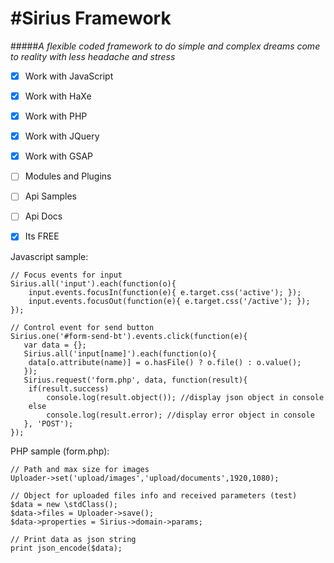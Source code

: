 #Sirius Framework
======
#####*A flexible coded framework to do simple and complex dreams come to reality with less headache and stress*

- [X] Work with JavaScript
- [X] Work with HaXe
- [X] Work with PHP
- [X] Work with JQuery
- [X] Work with GSAP
- [ ] Modules and Plugins
- [ ] Api Samples
- [ ] Api Docs
- [X] Its FREE


Javascript sample:

```
// Focus events for input
Sirius.all('input').each(function(o){
	input.events.focusIn(function(e){ e.target.css('active'); });
	input.events.focusOut(function(e){ e.target.css('/active'); });
});

// Control event for send button
Sirius.one('#form-send-bt').events.click(function(e){
   var data = {};
   Sirius.all('input[name]').each(function(o){
   	data[o.attribute(name)] = o.hasFile() ? o.file() : o.value();
   });
   Sirius.request('form.php', data, function(result){
   	if(result.success)
		console.log(result.object()); //display json object in console
	else
		console.log(result.error); //display error object in console
   }, 'POST');
});
```

PHP sample (form.php):

```
// Path and max size for images
Uploader->set('upload/images','upload/documents',1920,1080);

// Object for uploaded files info and received parameters (test)
$data = new \stdClass();
$data->files = Uploader->save();
$data->properties = Sirius->domain->params;

// Print data as json string
print json_encode($data);

```
